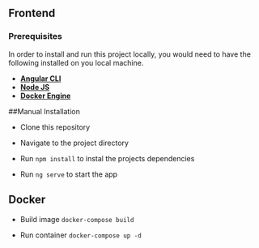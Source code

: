 ## Frontend

### Prerequisites

In order to install and run this project locally, you would need to have the following installed on you local machine.

- [**Angular CLI**](https://cli.angular.io/)
- [**Node JS**](https://nodejs.org/en/)
- [**Docker Engine**](https://www.docker.com/)

##Manual Installation

- Clone this repository

- Navigate to the project directory

- Run `npm install` to instal the projects dependencies

- Run `ng serve` to start the app

## Docker

- Build image
`docker-compose build`

- Run container
`docker-compose up -d`
